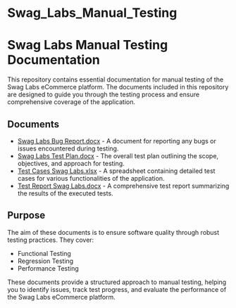 # Swag_Labs_Manual_Testing
<h1>Swag Labs Manual Testing Documentation</h1>

<p>This repository contains essential documentation for manual testing of the Swag Labs eCommerce platform. The documents included in this repository are designed to guide you through the testing process and ensure comprehensive coverage of the application.</p>

<h2>Documents</h2>
<ul>
    <li><a href="Bug Report(Swag Labs).xlsx">Swag Labs Bug Report.docx</a> - A document for reporting any bugs or issues encountered during testing.</li>
    <li><a href="Test Plan(Swag Labs).pdf">Swag Labs Test Plan.docx</a> - The overall test plan outlining the scope, objectives, and approach for testing.</li>
    <li><a href="Test Cases (Swag Labs).xlsx">Test Cases Swag Labs.xlsx</a> - A spreadsheet containing detailed test cases for various functionalities of the application.</li>
    <li><a href="Test Report (Swag Labs).xlsx">Test Report Swag Labs.docx</a> - A comprehensive test report summarizing the results of the executed tests.</li>
</ul>

<h2>Purpose</h2>
<p>The aim of these documents is to ensure software quality through robust testing practices. They cover:</p>
<ul>
    <li>Functional Testing</li>
    <li>Regression Testing</li>
    <li>Performance Testing</li>
</ul>

<p>These documents provide a structured approach to manual testing, helping you to identify issues, track test progress, and evaluate the performance of the Swag Labs eCommerce platform.</p>

</body>
</html>
